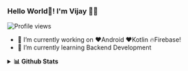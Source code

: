 ### Hello World👋!  I'm Vijay 🙋‍♂

![Profile views](https://gpvc.arturio.dev/hey-vijay)

<!--
**hey-vijay/hey-vijay** is a ✨ _special_ ✨ repository because its `README.md` (this file) appears on your GitHub profile.

Here are some ideas to get you started:
- 👯 I’m looking to collaborate on ...
- 🤔 I’m looking for help with ...
- 💬 Ask me about ...
- 📫 How to reach me: ...
- 😄 Pronouns: ...
- ⚡ Fun fact: ...
-->

- 🔭 I’m currently working on ❤️Android ❤️Kotlin 🔥Firebase!
- 🌱 I’m currently learning Backend Development

<details>
 <summary><b>📊 Github Stats</b></summary>
 <p align="center"> <img src="https://github-readme-stats.vercel.app/api?username=hey-vijay&count_private=true&show_icons=true"/>
</details>

